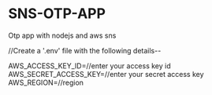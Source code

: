 # SNS-OTP-APP
Otp app with nodejs and aws sns

//Create a '.env' file with the following details--

AWS_ACCESS_KEY_ID=//enter your access key id
AWS_SECRET_ACCESS_KEY=//enter your secret access key
AWS_REGION=//region


